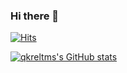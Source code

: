 ### Hi there 👋
[![Hits](https://hits.seeyoufarm.com/api/count/incr/badge.svg?url=https%3A%2F%2Fgithub.com%2Fqkreltms%2Fhit-counter&count_bg=%2379C83D&title_bg=%23555555&icon=verizon.svg&icon_color=%23FFFFFF&title=hits&edge_flat=false)](https://hits.seeyoufarm.com)

[![qkreltms's GitHub stats](https://github-readme-stats.vercel.app/api?username=qkreltms)](https://github.com/anuraghazra/github-readme-stats)
